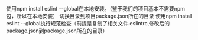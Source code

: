 使用npm install eslint --global在本地安装。（鉴于我们的项目基本不需要npm包，所以在本地安装）
切换目录到项目package.json所在的目录
使用npm install eslint --global执行规范检查（前提是复制了相关文件.eslintrc,修改后的package.json到package.json所在的目录）